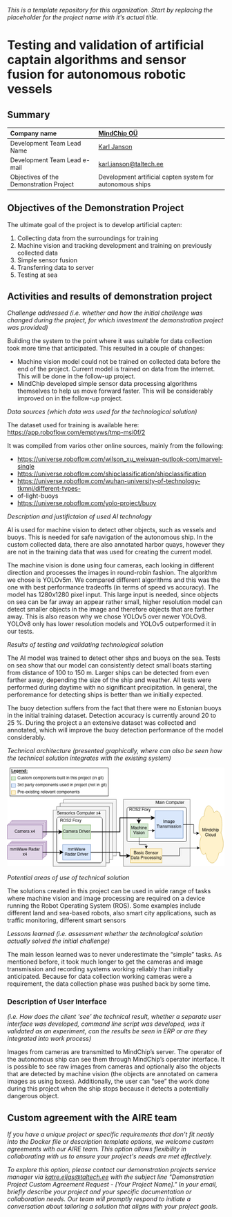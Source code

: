 *This is a template repository for this organization. Start by replacing the placeholder for the project name with it's actual title.*

# Testing and validation of artificial captain algorithms and sensor fusion for autonomous robotic vessels

## Summary

| Company name | [MindChip OÜ](https://mindchip.ee/) |
| :--- | :--- |
| Development Team Lead Name | [Karl Janson](https://www.etis.ee/CV/Karl_Janson/eng/) |
| Development Team Lead e-mail | [karl.janson@taltech.ee](mailto:karl.janson@taltech.ee) |
| Objectives of the Demonstration Project | Development artificial capten system for autonomous ships |


## Objectives of the Demonstration Project
The ultimate goal of the project is to develop artificial capten:
1) Collecting data from the surroundings for training
2) Machine vision and tracking development and training on previously collected data
3) Simple sensor fusion
4) Transferring data to server
5) Testing at sea

## Activities and results of demonstration project
*Challenge addressed (i.e. whether and how the initial challenge was changed during the project, for which investment the demonstration project was provided)*

Building the system to the point where it was suitable for data collection took more time that anticipated. This resulted in a couple of changes:
* Machine vision model could not be trained on collected data before the end of the project. Current model is trained on data from the internet. This will be done in the follow-up project.
* MindChip developed simple sensor data processing algorithms themselves to help us move forward faster. This will be considerably improved on in the follow-up project.

*Data sources (which data was used for the technological solution)*

The dataset used for training is available here:
https://app.roboflow.com/emptyws/tmp-msi0f/2

It was compiled from varios other online sources, mainly from the following:
* https://universe.roboflow.com/wilson_xu_weixuan-outlook-com/marvel-single
* https://universe.roboflow.com/shipclassification/shipclassification
* https://universe.roboflow.com/wuhan-university-of-technology-tkmnj/different-types-
* of-light-buoys
* https://universe.roboflow.com/yolo-project/buoy

*Description and justifictaion of used AI technology*

AI is used for machine vision to detect other objects, such as vessels and buoys. This is needed for safe navigation of the autonomous ship. In the custom collected data, there are also annotated harbor quays, however they are not in the training data that was used for creating the current model.

The machine vision is done using four cameras, each looking in different direction and processes the images in round-robin fashion. The algorithm we chose is YOLOv5m. We compared different algorithms and this was the one with best performance tradeoffs (in terms of speed vs accuracy). The model has 1280x1280 pixel input. This large input is needed, since objects on sea can be far away an appear rather small, higher resolution model can detect smaller objects in the image and therefore objects that are farther away. This is also reason why we chose YOLOv5 over newer YOLOv8. YOLOv8 only has lower resolution models and YOLOv5 outperformed it in our tests.

*Results of testing and validating technological solution*

The AI model was trained to detect other shps and buoys on the sea. Tests on sea show that our model can consistently detect small boats starting from distance of 100 to 150 m. Larger ships can be detected from even farther away, depending the size of the ship and weather. All tests were performed during daytime
with no significant precipitation. In general, the perforemance for detecting ships is better than we initially expected.

The buoy detection suffers from the fact that there were no Estonian buoys in the initial training dataset. Detection accuracy is currently around 20 to 25 %. During the project a an extensive dataset was collected and annotated, which will improve the buoy detection performance of the model considerably.

*Technical architecture (presented graphically, where can also be seen how the technical solution integrates with the existing system)*

![AIRE_system.png](AIRE_system.png)


*Potential areas of use of technical solution*

The solutions created in this project can be used in wide range of tasks where machine vision and image processing are required on a device running the Robot Operating System (ROS). Some examples include different land and sea-based robots, also smart city applications, such as traffic monitoring, different smart sensors

*Lessons learned (i.e. assessment whether the technological solution actually solved the initial challenge)*

The main lesson learned was to never underestimate the “simple” tasks. As mentioned before, it took much longer to get the cameras and image transmission and recording systems working reliably than initially anticipated. Because for data collection working cameras were a requirement, the data collection phase was pushed back by some time.

### Description of User Interface 
*(i.e. How does the client 'see' the technical result, whether a separate user interface was developed, command line script was developed, was it validated as an experiment, can the results be seen in ERP or are they integrated into work process)*

Images from cameras are transmitted to MindChip’s server. The operator of the autonomous ship can see them through MindChip’s operator interface. It is possible to see raw images from cameras and optionally also the objects that are detected by machine vision (the objects are annotated on camera images as using boxes). Additionally, the user can “see” the work done during this project when the ship stops because it detects a potentially dangerous object.


## Custom agreement with the AIRE team

*If you have a unique project or specific requirements that don't fit neatly into the Docker file or description template options, we welcome custom agreements with our AIRE team. This option allows flexibility in collaborating with us to ensure your project's needs are met effectively.*

*To explore this option, please contact our demonstration projects service manager via katre.eljas@taltech.ee with the subject line "Demonstration Project Custom Agreement Request - [Your Project Name]." In your email, briefly describe your project and your specific documentation or collaboration needs. Our team will promptly respond to initiate a conversation about tailoring a solution that aligns with your project goals.*


